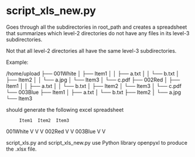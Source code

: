 # script_xls_new.py

Goes through all the subdirectories in root_path and creates a spreadsheet that summarizes which 
level-2 directories do not have any files in its level-3 subdirectories.

Not that all level-2 directories all have the same level-3 subdirectories.

Example:

/home/upload
├── 001White
│   ├── Item1
│   │   ├── a.txt
│   │   └── b.txt
│   ├── Item2
│   │   └── a.jpg
│   └── Item3
│       └── c.pdf
├── 002Red
│   ├── Item1
│   │   ├── a.txt
│   │   └── b.txt
│   ├── Item2
│   └── Item3
│       └── c.pdf
└── 003Blue
    ├── Item1
    │   ├── a.txt
    │   └── b.txt
    ├── Item2
    │   └── a.jpg
    └── Item3
    
should generate the following excel spreadsheet
         
         Item1  Item2  Item3
001White   V      V      V 
002Red     V             V
003Blue    V      V         

script_xls.py and script_xls_new.py use Python library openpyxl to produce the .xlsx file.
